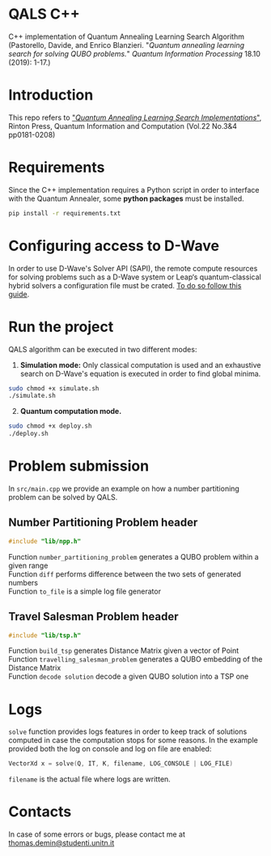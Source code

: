 # QALS C++
C++ implementation of Quantum Annealing Learning Search Algorithm (Pastorello, Davide, and Enrico Blanzieri. "*Quantum annealing learning search for solving QUBO problems.*" *Quantum Information Processing* 18.10 (2019): 1-17.)

# Introduction
This repo refers to ["*Quantum Annealing Learning Search Implementations*"](https://www.rintonpress.com/journals/doi/QIC22.3-4-1.html), Rinton Press, Quantum Information and Computation (Vol.22 No.3&4 pp0181-0208)

# Requirements
Since the C++ implementation requires a Python script in order to interface with the Quantum Annealer, some **python packages** must be installed.

```bash
pip install -r requirements.txt
```

# Configuring access to D-Wave
In order to use D-Wave's Solver API (SAPI), the remote compute resources for solving problems such as a D-Wave system or Leap‘s quantum-classical hybrid solvers a configuration file must be crated. [To do so follow this guide](https://docs.ocean.dwavesys.com/en/stable/overview/sapi.html).

# Run the project
QALS algorithm can be executed in two different modes:
1. **Simulation mode:** Only classical computation is used and an exhaustive search on D-Wave's equation is executed in order to find global minima.
```bash
sudo chmod +x simulate.sh
./simulate.sh
```
2. **Quantum computation mode.**
```bash
sudo chmod +x deploy.sh
./deploy.sh
```

# Problem submission
In ```src/main.cpp``` we provide an example on how a number partitioning problem can be solved by QALS.

## Number Partitioning Problem header
```C++
#include "lib/npp.h"
```
Function ```number_partitioning_problem``` generates a QUBO problem within a given range \
Function ```diff``` performs difference between the two sets of generated numbers \
Function ```to_file``` is a simple log file generator 

## Travel Salesman Problem header
```C++
#include "lib/tsp.h"
```
Function ```build_tsp``` generates Distance Matrix given a vector of Point \
Function ```travelling_salesman_problem``` generates a QUBO embedding of the Distance Matrix \
Function ```decode solution``` decode a given QUBO solution into a TSP one

# Logs
```solve``` function provides logs features in order to keep track of solutions computed in case the computation stops for some reasons. In the example provided both the log on console and log on file are enabled:
```C++
VectorXd x = solve(Q, IT, K, filename, LOG_CONSOLE | LOG_FILE)
```
```filename``` is the actual file where logs are written.

# Contacts
In case of some errors or bugs, please contact me at thomas.demin@studenti.unitn.it
